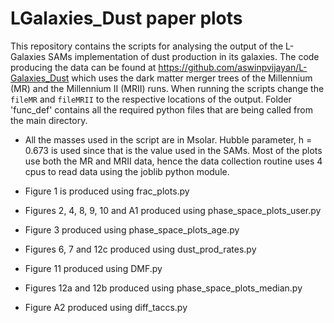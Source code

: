 # LGalaxies_Dust paper plots

This repository contains the scripts for analysing the output of the L-Galaxies SAMs implementation of dust production in its galaxies. The code producing the data can be found at https://github.com/aswinpvijayan/L-Galaxies_Dust which uses the dark matter merger trees of the Millennium (MR) and the Millennium II (MRII) runs. When running the scripts change the ```fileMR``` and ```fileMRII``` to the respective locations of the output. Folder 'func_def' contains all the required python files that are being called from the main directory.

* All the masses used in the script are in Msolar. Hubble parameter, h = 0.673 is used since that is the value used in the SAMs. Most of the plots use both the MR and MRII data, hence the data collection routine uses 4 cpus to read data using the joblib python module.

* Figure 1 is produced using frac_plots.py
* Figures 2, 4, 8, 9, 10 and A1 produced using phase_space_plots_user.py
* Figure 3 produced using phase_space_plots_age.py
* Figures 6, 7 and 12c produced using dust_prod_rates.py
* Figure 11 produced using DMF.py
* Figures 12a and 12b produced using phase_space_plots_median.py
* Figure A2 produced using diff_taccs.py

